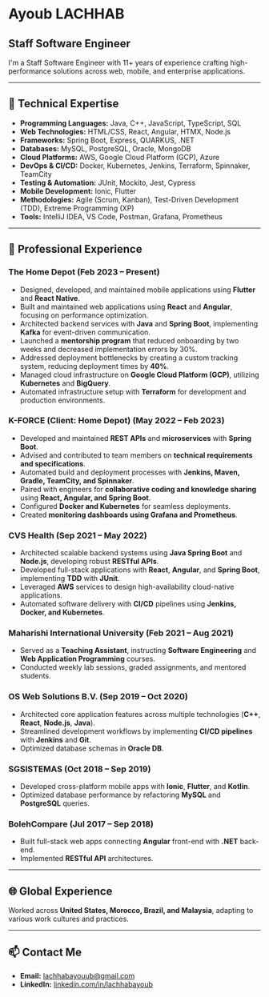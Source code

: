 # Ayoub LACHHAB

## Staff Software Engineer  

I'm a Staff Software Engineer with 11+ years of experience crafting high-performance solutions across web, mobile, and enterprise applications.

---

## 🚀 Technical Expertise

- **Programming Languages:** Java, C++, JavaScript, TypeScript, SQL  
- **Web Technologies:** HTML/CSS, React, Angular, HTMX, Node.js  
- **Frameworks:** Spring Boot, Express, QUARKUS, .NET  
- **Databases:** MySQL, PostgreSQL, Oracle, MongoDB  
- **Cloud Platforms:** AWS, Google Cloud Platform (GCP), Azure  
- **DevOps & CI/CD:** Docker, Kubernetes, Jenkins, Terraform, Spinnaker, TeamCity  
- **Testing & Automation:** JUnit, Mockito, Jest, Cypress  
- **Mobile Development:** Ionic, Flutter  
- **Methodologies:** Agile (Scrum, Kanban), Test-Driven Development (TDD), Extreme Programming (XP)  
- **Tools:** IntelliJ IDEA, VS Code, Postman, Grafana, Prometheus  

---

## 🏢 Professional Experience

### The Home Depot (Feb 2023 – Present)
- Designed, developed, and maintained mobile applications using **Flutter** and **React Native**.
- Built and maintained web applications using **React** and **Angular**, focusing on performance optimization.
- Architected backend services with **Java** and **Spring Boot**, implementing **Kafka** for event-driven communication.
- Launched a **mentorship program** that reduced onboarding by two weeks and decreased implementation errors by 30%.
- Addressed deployment bottlenecks by creating a custom tracking system, reducing deployment times by **40%**.
- Managed cloud infrastructure on **Google Cloud Platform (GCP)**, utilizing **Kubernetes** and **BigQuery**.
- Automated infrastructure setup with **Terraform** for development and production environments.

### K-FORCE (Client: Home Depot) (May 2022 – Feb 2023)
- Developed and maintained **REST APIs** and **microservices** with **Spring Boot**.
- Advised and contributed to team members on **technical requirements and specifications**.
- Automated build and deployment processes with **Jenkins, Maven, Gradle, TeamCity, and Spinnaker**.
- Paired with engineers for **collaborative coding and knowledge sharing** using **React, Angular, and Spring Boot**.
- Configured **Docker and Kubernetes** for seamless deployments.
- Created **monitoring dashboards using Grafana and Prometheus**.

### CVS Health (Sep 2021 – May 2022)
- Architected scalable backend systems using **Java Spring Boot** and **Node.js**, developing robust **RESTful APIs**.
- Developed full-stack applications with **React**, **Angular**, and **Spring Boot**, implementing **TDD** with **JUnit**.
- Leveraged **AWS** services to design high-availability cloud-native applications.
- Automated software delivery with **CI/CD** pipelines using **Jenkins, Docker, and Kubernetes**.

### Maharishi International University (Feb 2021 – Aug 2021)
- Served as a **Teaching Assistant**, instructing **Software Engineering** and **Web Application Programming** courses.
- Conducted weekly lab sessions, graded assignments, and mentored students.

### OS Web Solutions B.V. (Sep 2019 – Oct 2020)
- Architected core application features across multiple technologies (**C++**, **React**, **Node.js**, **Java**).
- Streamlined development workflows by implementing **CI/CD pipelines** with **Jenkins** and **Git**.
- Optimized database schemas in **Oracle DB**.

### SGSISTEMAS (Oct 2018 – Sep 2019)
- Developed cross-platform mobile apps with **Ionic**, **Flutter**, and **Kotlin**.
- Optimized database performance by refactoring **MySQL** and **PostgreSQL** queries.

### BolehCompare (Jul 2017 – Sep 2018)
- Built full-stack web apps connecting **Angular** front-end with **.NET** back-end.
- Implemented **RESTful API** architectures.

---

## 🌐 Global Experience
Worked across **United States, Morocco, Brazil, and Malaysia**, adapting to various work cultures and practices.

---

## 📫 Contact Me
- **Email:** [lachhabayouub@gmail.com](mailto:lachhabayouub@gmail.com)
- **LinkedIn:** [linkedin.com/in/lachhabayoub](https://www.linkedin.com/in/lachhabayoub/)
